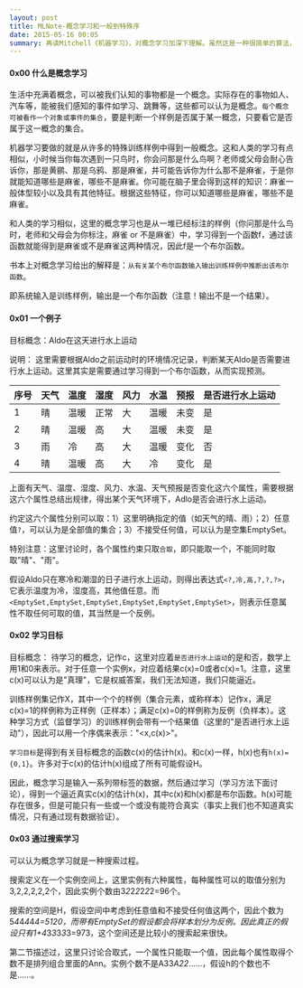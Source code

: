 ```yaml
---
layout: post
title: MLNote-概念学习和一般到特殊序
date: 2015-05-16 00:05
summary: 再读Mitchell《机器学习》，对概念学习加深下理解。虽然这是一种很简单的算法，但是对于入门来说，这一章节具有启发性。
---
```



#### 0x00 什么是概念学习
生活中充满着概念，可以被我们认知的事物都是一个概念。实际存在的事物如人、汽车等，能被我们感知的事件如学习、跳舞等，这些都可以认为是概念。`每个概念可被看作一个对象或事件的集合`，要是判断一个样例是否属于某一概念，只要看它是否属于这一概念的集合。

机器学习要做的就是从许多的特殊训练样例中得到一般概念。这和人类的学习有点相似，小时候当你每次遇到一只鸟时，你会问那是什么鸟啊？老师或父母会耐心告诉你，那是黄鹂、那是乌鸦、那是麻雀，并可能告诉你为什么那不是麻雀，于是你就能知道哪些是麻雀，哪些不是麻雀。你可能在脑子里会得到这样的知识：麻雀一般体型较小以及具有其他特征。根据这些特征，你可以知道哪些是麻雀，哪些不是麻雀。

和人类的学习相似，这里的概念学习也是从一堆已经标注的样例（你问那是什么鸟时，老师和父母会为你标注，麻雀 or 不是麻雀）中，学习得到一个函数f，通过该函数就能得到是麻雀或不是麻雀这两种情况，因此f是一个布尔函数。

书本上对概念学习给出的解释是：`从有关某个布尔函数输入输出训练样例中推断出该布尔函数`。

即系统输入是训练样例，输出是一个布尔函数（注意！输出不是一个结果）。

#### 0x01 一个例子
目标概念：Aldo在这天进行水上运动

说明： 这里需要根据Aldo之前运动时的环境情况记录，判断某天Aldo是否需要进行水上运动。这里其实是需要通过学习得到一个布尔函数，从而实现预测。

| 序号 | 天气 | 温度 | 湿度 | 风力 | 水温 | 预报 | 是否进行水上运动 |
| ---- | ---- | ---- | ---- | ---- | ---- | ---- | -----------------|
| 1    |  晴  | 温暖 | 正常 | 大   | 温暖 | 未变 | 是               |
| 2    |  晴  | 温暖 | 高   | 大   | 温暖 | 未变 | 是               |
| 3    |  雨  | 冷   | 高   | 大   | 温暖 | 变化 | 否               |
| 4    |  晴  | 温暖 | 高   | 大   | 冷   | 变化 | 是               |

上面有天气、温度、湿度、风力、水温、天气预报是否变化这六个属性，需要根据这六个属性总结出规律，得出某个天气环境下，Adlo是否会进行水上运动。

约定这六个属性分别可以取：1）这里明确指定的值（如天气的晴、雨）；2）任意值`?`，可以认为是全部值的集合；3）不接受任何值，可以认为是空集EmptySet。

特别注意：这里讨论时，各个属性约束只取`合取`，即只能取一个，不能同时取取"晴"、"雨"。

假设Aldo只在寒冷和潮湿的日子进行水上运动，则得出表达式`<?,冷,高,?,?,?>`，它表示温度为冷，湿度高，其他值任意。而`<EmptySet,EmptySet,EmptySet,EmptySet,EmptySet,EmptySet>`，则表示任意属性不取任何可取的值，其当然是一个反例。

#### 0x02 学习目标
目标概念： 待学习的概念，记作c，这里对应着`是否进行水上运动`的是和否，数学上用1和0来表示。对于任意一个实例x，对应着结果c(x)=0或者c(x)=1。注意，这里c(x)可以认为是"真理"，它是权威答案，我们无法知道，我们只能逼近。

训练样例集记作X，其中一个个的样例（集合元素，或称样本）记作x，满足c(x)=1的样例称为正样例（正样本）；满足c(x)=0的样例称为反例（负样本）。这种学习方式（监督学习）的训练样例会带有一个结果值（这里的"是否进行水上运动"），因此可以用一个序偶来表示："<x,c(x)>"。

`学习目标`是得到有关目标概念的函数c(x)的估计h(x)。和c(x)一样，h(x)也有`h(x)={0,1}`。许多对于c(x)的估计h(x)组成了所有可能假设H。

因此，概念学习是输入一系列带标签的数据，然后通过学习（学习方法下面讨论），得到一个逼近真实c(x)的估计h(x)，其中c(x)和h(x)都是布尔函数。h(x)可能存在很多，但是可能只有一些或一个或没有能符合真实（事实上我们也不知道真实情况，只有通过现有数据验证）。

#### 0x03 通过搜索学习
可以认为概念学习就是一种搜索过程。

搜索定义在一个实例空间上，这里实例有六种属性，每种属性可以的取值分别为3,2,2,2,2,2个，因此实例个数由3*2*2*2*2*2*2=96个。

搜索的空间是H，假设空间中考虑到任意值和不接受任何值这两个，因此个数为5*4*4*4*4*4=5120，而带有EmptySet的假设都会将样本划分为反例。因此真正的假设只有1+4*3*3*3*3*3=973，这个空间还是比较小的搜索起来很快。

第二节描述过，这里只讨论合取式，一个属性只能取一个值，因此每个属性取得个数不是排列组合里面的Ann。实例个数不是A33*A22*......，假设h的个数也不是......。




